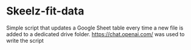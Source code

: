 # Skeelz-fit-data
Simple script that updates a Google Sheet table every time a new file is added to a dedicated drive folder.
https://chat.openai.com/ was used to write the script
